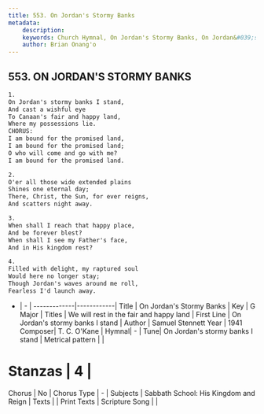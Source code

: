 ```yaml
---
title: 553. On Jordan's Stormy Banks
metadata:
    description: 
    keywords: Church Hymnal, On Jordan's Stormy Banks, On Jordan&#039;s stormy banks I stand , We will rest in the fair and happy land
    author: Brian Onang'o
---
```



## 553. ON JORDAN'S STORMY BANKS

```txt
1.
On Jordan's stormy banks I stand,
And cast a wishful eye
To Canaan's fair and happy land,
Where my possessions lie.
CHORUS:
I am bound for the promised land,
I am bound for the promised land;
O who will come and go with me?
I am bound for the promised land.

2.
O'er all those wide extended plains
Shines one eternal day;
There, Christ, the Sun, for ever reigns,
And scatters night away.

3.
When shall I reach that happy place,
And be forever blest?
When shall I see my Father's face,
And in His kingdom rest?

4.
Filled with delight, my raptured soul
Would here no longer stay;
Though Jordan's waves around me roll,
Fearless I'd launch away.
```

- |   -  |
-------------|------------|
Title | On Jordan's Stormy Banks |
Key | G Major |
Titles | We will rest in the fair and happy land |
First Line | On Jordan&#039;s stormy banks I stand  |
Author | Samuel Stennett
Year | 1941
Composer| T. C. O&#039;Kane |
Hymnal|  - |
Tune| On Jordan&#039;s stormy banks I stand |
Metrical pattern | |
# Stanzas | 4 |
Chorus | No |
Chorus Type | - |
Subjects | Sabbath School: His Kingdom and Reign |
Texts |  |
Print Texts | 
Scripture Song |  |
  
